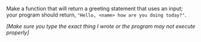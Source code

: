 Make a function that will return a greeting statement that uses an input; your program should return, `"Hello, <name> how are you doing today?"`.


*[Make sure you type the exact thing I wrote or the program may not execute properly]*


